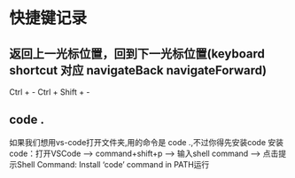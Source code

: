 # 快捷键记录
## 返回上一光标位置，回到下一光标位置(keyboard shortcut 对应 navigateBack navigateForward)
Ctrl + -
Ctrl + Shift + -

## code .
如果我们想用vs-code打开文件夹,用的命令是 code .,不过你得先安装code
安装code：打开VSCode –> command+shift+p –> 输入shell command –> 点击提示Shell Command: Install ‘code’ command in PATH运行